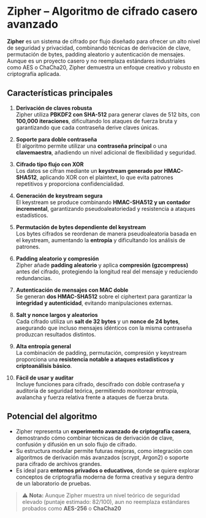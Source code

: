 # Zipher – Algoritmo de cifrado casero avanzado

**Zipher** es un sistema de cifrado por flujo diseñado para ofrecer un alto nivel de seguridad y privacidad, combinando técnicas de derivación de clave, permutación de bytes, padding aleatorio y autenticación de mensajes. Aunque es un proyecto casero y no reemplaza estándares industriales como AES o ChaCha20, Zipher demuestra un enfoque creativo y robusto en criptografía aplicada.

## Características principales

1. **Derivación de claves robusta**  
   Zipher utiliza **PBKDF2 con SHA-512** para generar claves de 512 bits, con **100,000 iteraciones**, dificultando los ataques de fuerza bruta y garantizando que cada contraseña derive claves únicas.

2. **Soporte para doble contraseña**  
   El algoritmo permite utilizar una **contraseña principal** o una **clavemaestra**, añadiendo un nivel adicional de flexibilidad y seguridad.

3. **Cifrado tipo flujo con XOR**  
   Los datos se cifran mediante un **keystream generado por HMAC-SHA512**, aplicando XOR con el plaintext, lo que evita patrones repetitivos y proporciona confidencialidad.

4. **Generación de keystream segura**  
   El keystream se produce combinando **HMAC-SHA512 y un contador incremental**, garantizando pseudoaleatoriedad y resistencia a ataques estadísticos.

5. **Permutación de bytes dependiente del keystream**  
   Los bytes cifrados se reordenan de manera pseudoaleatoria basada en el keystream, aumentando la **entropía** y dificultando los análisis de patrones.

6. **Padding aleatorio y compresión**  
   Zipher añade **padding aleatorio** y aplica **compresión (gzcompress)** antes del cifrado, protegiendo la longitud real del mensaje y reduciendo redundancias.

7. **Autenticación de mensajes con MAC doble**  
   Se generan **dos HMAC-SHA512** sobre el ciphertext para garantizar la **integridad y autenticidad**, evitando manipulaciones externas.

8. **Salt y nonce largos y aleatorios**  
   Cada cifrado utiliza un **salt de 32 bytes** y un **nonce de 24 bytes**, asegurando que incluso mensajes idénticos con la misma contraseña produzcan resultados distintos.

9. **Alta entropía general**  
   La combinación de padding, permutación, compresión y keystream proporciona una **resistencia notable a ataques estadísticos y criptoanálisis básico**.

10. **Fácil de usar y auditar**  
    Incluye funciones para cifrado, descifrado con doble contraseña y auditoría de seguridad teórica, permitiendo monitorear entropía, avalancha y fuerza relativa frente a ataques de fuerza bruta.

## Potencial del algoritmo

- Zipher representa un **experimento avanzado de criptografía casera**, demostrando cómo combinar técnicas de derivación de clave, confusión y difusión en un solo flujo de cifrado.  
- Su estructura modular permite futuras mejoras, como integración con algoritmos de derivación más avanzados (scrypt, Argon2) o soporte para cifrado de archivos grandes.  
- Es ideal para **entornos privados o educativos**, donde se quiere explorar conceptos de criptografía moderna de forma creativa y segura dentro de un laboratorio de pruebas.  

> ⚠️ **Nota:** Aunque Zipher muestra un nivel teórico de seguridad elevado (puntaje estimado: 82/100), aun no reemplaza estándares probados como **AES-256** o **ChaCha20**

